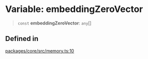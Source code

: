 # Variable: embeddingZeroVector

> `const` **embeddingZeroVector**: `any`[]

## Defined in

[packages/core/src/memory.ts:10](https://github.com/TELE-Protocol/TELE/blob/7fcf54e7fb2ba027d110afcc319c0b01b3f181dc/packages/core/src/memory.ts#L10)
